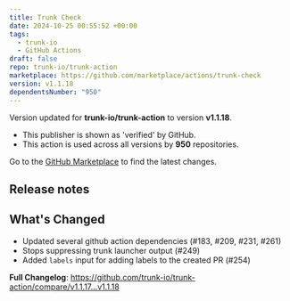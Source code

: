 ```yaml
---
title: Trunk Check
date: 2024-10-25 00:55:52 +00:00
tags:
  - trunk-io
  - GitHub Actions
draft: false
repo: trunk-io/trunk-action
marketplace: https://github.com/marketplace/actions/trunk-check
version: v1.1.18
dependentsNumber: "950"
---
```



Version updated for **trunk-io/trunk-action** to version **v1.1.18**.
- This publisher is shown as 'verified' by GitHub.
- This action is used across all versions by **950** repositories.

Go to the [GitHub Marketplace](https://github.com/marketplace/actions/trunk-check) to find the latest changes.

## Release notes

## What's Changed
* Updated several github action dependencies (#183, #209, #231, #261)
* Stops suppressing trunk launcher output (#249)
* Added `labels` input for adding labels to the created PR (#254)

**Full Changelog**: https://github.com/trunk-io/trunk-action/compare/v1.1.17...v1.1.18
